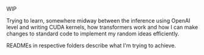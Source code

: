 WIP

Trying to learn, somewhere midway between the inference using OpenAI level and writing CUDA kernels, how transformers work and how I can make changes to standard code to implement my random ideas efficiently.

READMEs in respective folders describe what I'm trying to achieve. 